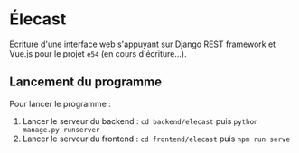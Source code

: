 # Élecast
Écriture d'une interface web s'appuyant sur Django REST framework et Vue.js pour le projet `e54` (en cours d'écriture…).

## Lancement du programme
Pour lancer le programme :
 1. Lancer le serveur du backend : `cd backend/elecast` puis `python manage.py runserver`
 2. Lancer le serveur du frontend : `cd frontend/elecast` puis `npm run serve`

